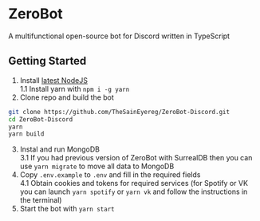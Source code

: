 # ZeroBot

A multifunctional open-source bot for Discord written in TypeScript

## Getting Started

1. Install [latest NodeJS](https://nodejs.org/)  
1.1 Install yarn with `npm i -g yarn`
2. Clone repo and build the bot
```sh
git clone https://github.com/TheSainEyereg/ZeroBot-Discord.git
cd ZeroBot-Discord
yarn
yarn build
```
3. Instal and run MongoDB  
3.1 If you had previous version of ZeroBot with SurrealDB then you can use `yarn migrate` to move all data to MongoDB
4. Copy `.env.example` to `.env` and fill in the required fields  
4.1 Obtain cookies and tokens for required services (for Spotify or VK you can launch `yarn spotify` or `yarn vk` and follow the instructions in the terminal)
5. Start the bot with `yarn start`
